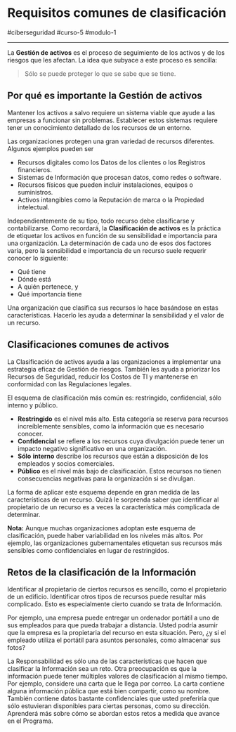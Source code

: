 # Requisitos comunes de clasificación
#ciberseguridad #curso-5 #modulo-1 

---
La **Gestión de activos** es el proceso de seguimiento de los activos y de los riesgos que les afectan. La idea que subyace a este proceso es sencilla:

> Sólo se puede proteger lo que se sabe que se tiene.
## Por qué es importante la Gestión de activos

Mantener los activos a salvo requiere un sistema viable que ayude a las empresas a funcionar sin problemas. Establecer estos sistemas requiere tener un conocimiento detallado de los recursos de un entorno.

Las organizaciones protegen una gran variedad de recursos diferentes. Algunos ejemplos pueden ser

- Recursos digitales como los Datos de los clientes o los Registros financieros.
- Sistemas de Información que procesan datos, como redes o software.
- Recursos físicos que pueden incluir instalaciones, equipos o suministros.
- Activos intangibles como la Reputación de marca o la Propiedad intelectual.

Independientemente de su tipo, todo recurso debe clasificarse y contabilizarse. Como recordará, la **Clasificación de activos** es la práctica de etiquetar los activos en función de su sensibilidad e importancia para una organización. La determinación de cada uno de esos dos factores varía, pero la sensibilidad e importancia de un recurso suele requerir conocer lo siguiente:

- Qué tiene
- Dónde está
- A quién pertenece, y
- Qué importancia tiene

Una organización que clasifica sus recursos lo hace basándose en estas características. Hacerlo les ayuda a determinar la sensibilidad y el valor de un recurso.
## Clasificaciones comunes de activos

La Clasificación de activos ayuda a las organizaciones a implementar una estrategia eficaz de Gestión de riesgos. También les ayuda a priorizar los Recursos de Seguridad, reducir los Costos de TI y mantenerse en conformidad con las Regulaciones legales.

El esquema de clasificación más común es: restringido, confidencial, sólo interno y público.

- **Restringido** es el nivel más alto. Esta categoría se reserva para recursos increíblemente sensibles, como la información que es necesario conocer.
- **Confidencial** se refiere a los recursos cuya divulgación puede tener un impacto negativo significativo en una organización.
- **Sólo** **interno** describe los recursos que están a disposición de los empleados y socios comerciales.
- **Público** es el nivel más bajo de clasificación. Estos recursos no tienen consecuencias negativas para la organización si se divulgan.

La forma de aplicar este esquema depende en gran medida de las características de un recurso. Quizá le sorprenda saber que identificar al propietario de un recurso es a veces la característica más complicada de determinar.

**Nota:** Aunque muchas organizaciones adoptan este esquema de clasificación, puede haber variabilidad en los niveles más altos. Por ejemplo, las organizaciones gubernamentales etiquetan sus recursos más sensibles como confidenciales en lugar de restringidos.
## Retos de la clasificación de la Información

Identificar al propietario de ciertos recursos es sencillo, como el propietario de un edificio. Identificar otros tipos de recursos puede resultar más complicado. Esto es especialmente cierto cuando se trata de Información.

Por ejemplo, una empresa puede entregar un ordenador portátil a uno de sus empleados para que pueda trabajar a distancia. Usted podría asumir que la empresa es la propietaria del recurso en esta situación. Pero, ¿y si el empleado utiliza el portátil para asuntos personales, como almacenar sus fotos?

La Responsabilidad es sólo una de las características que hacen que clasificar la Información sea un reto. Otra preocupación es que la información puede tener múltiples valores de clasificación al mismo tiempo. Por ejemplo, considere una carta que le llega por correo. La carta contiene alguna información pública que está bien compartir, como su nombre. También contiene datos bastante confidenciales que usted preferiría que sólo estuvieran disponibles para ciertas personas, como su dirección. Aprenderá más sobre cómo se abordan estos retos a medida que avance en el Programa.